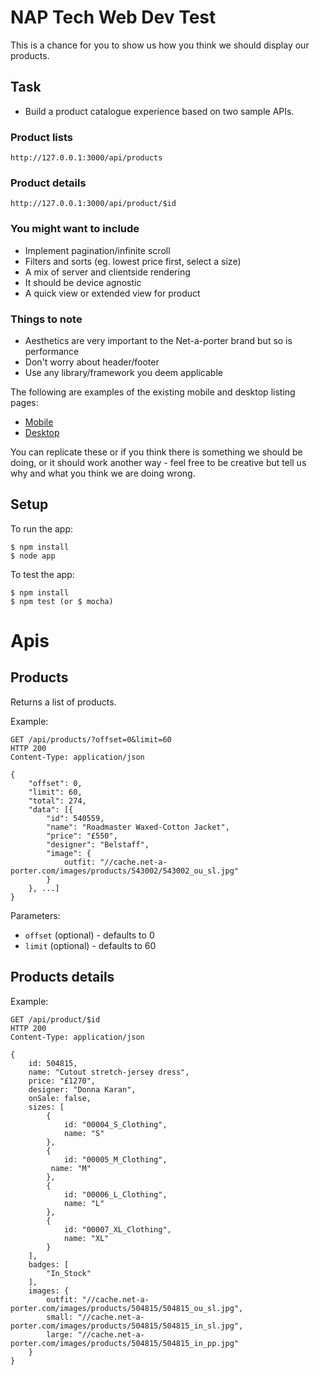 # NAP Tech Web Dev Test

This is a chance for you to show us how you think we should display our products.

## Task

* Build a product catalogue experience based on two sample APIs.

### Product lists
    http://127.0.0.1:3000/api/products

### Product details
    http://127.0.0.1:3000/api/product/$id  

### You might want to include

* Implement pagination/infinite scroll
* Filters and sorts (eg. lowest price first, select a size)
* A mix of server and clientside rendering
* It should be device agnostic
* A quick view or extended view for product

### Things to note

* Aesthetics are very important to the Net-a-porter brand but so is performance
* Don't worry about header/footer
* Use any library/framework you deem applicable

The following are examples of the existing mobile and desktop listing pages:

* [Mobile](public/images/mobile.jpg)
* [Desktop](public/images/mobile.jpg)

You can replicate these or if you think there is something we should be doing, or it should work another way - feel free to be creative but tell us why and what you think we are doing wrong.


## Setup

To run the app:

```shell
$ npm install
$ node app
```

To test the app:

```
$ npm install
$ npm test (or $ mocha)
```

# Apis

## Products

Returns a list of products.

Example:

```
GET /api/products/?offset=0&limit=60
HTTP 200
Content-Type: application/json

{
    "offset": 0,
    "limit": 60,
    "total": 274,
    "data": [{
        "id": 540559,
        "name": "Roadmaster Waxed-Cotton Jacket",
        "price": "£550",
        "designer": "Belstaff",
        "image": {
            outfit: "//cache.net-a-porter.com/images/products/543002/543002_ou_sl.jpg"
        }
    }, ...]
}
```

Parameters:

* `offset` (optional) - defaults to 0
* `limit` (optional) - defaults to 60

## Products details

Example:

```
GET /api/product/$id
HTTP 200
Content-Type: application/json

{
    id: 504815,
    name: "Cutout stretch-jersey dress",
    price: "£1270",
    designer: "Donna Karan",
    onSale: false,
    sizes: [
        {
            id: "00004_S_Clothing",
            name: "S"
        },
        {
            id: "00005_M_Clothing",
         name: "M"
        },
        {
            id: "00006_L_Clothing",
            name: "L"
        },
        {
            id: "00007_XL_Clothing",
            name: "XL"
        }
    ],
    badges: [
        "In_Stock"
    ],
    images: {
        outfit: "//cache.net-a-porter.com/images/products/504815/504815_ou_sl.jpg",
        small: "//cache.net-a-porter.com/images/products/504815/504815_in_sl.jpg",
        large: "//cache.net-a-porter.com/images/products/504815/504815_in_pp.jpg"
    }
}
```

